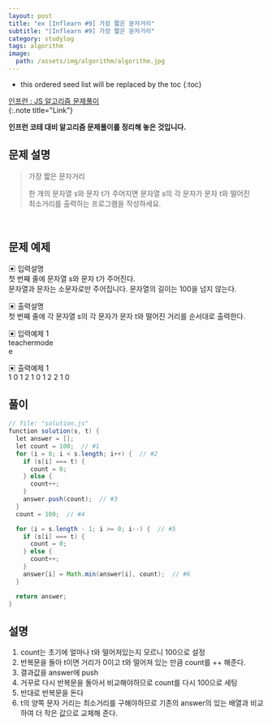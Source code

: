 ```yaml
---
layout: post
title: "ex [Inflearn #9] 가장 짧은 문자거리"
subtitle: "[Inflearn #9] 가장 짧은 문자거리"
category: studylog
tags: algorithm
image:
  path: /assets/img/algorithm/algorithm.jpg
---
```


<!--more-->

[인프런 : js 알고리즘 문제풀이]: https://www.inflearn.com/course/%EC%9E%90%EB%B0%94%EC%8A%A4%ED%81%AC%EB%A6%BD%ED%8A%B8-%EC%95%8C%EA%B3%A0%EB%A6%AC%EC%A6%98-%EB%AC%B8%EC%A0%9C%ED%92%80%EC%9D%B4

- this ordered seed list will be replaced by the toc
  {:toc}

[인프런 : JS 알고리즘 문제풀이]  
{:.note title="Link"}

**인프런 코테 대비 알고리즘 문제풀이를 정리해 놓은 것입니다.**

## 문제 설명

> 가장 짧은 문자거리
>
> 한 개의 문자열 s와 문자 t가 주어지면 문자열 s의 각 문자가 문자 t와 떨어진  
> 최소거리를 출력하는 프로그램을 작성하세요.

<br>

## 문제 예제

▣ 입력설명  
첫 번째 줄에 문자열 s와 문자 t가 주어진다.  
문자열과 문자는 소문자로만 주어집니다. 문자열의 길이는 100을 넘지 않는다.

▣ 출력설명  
첫 번째 줄에 각 문자열 s의 각 문자가 문자 t와 떨어진 거리를 순서대로 출력한다.

▣ 입력예제 1  
teachermode  
e

▣ 출력예제 1  
1 0 1 2 1 0 1 2 2 1 0

## 풀이

```java
// file: "solution.js"
function solution(s, t) {
  let answer = [];
  let count = 100;  // #1
  for (i = 0; i < s.length; i++) {  // #2
    if (s[i] === t) {
      count = 0;
    } else {
      count++;
    }
    answer.push(count);  // #3
  }
  count = 100;  // #4

  for (i = s.length - 1; i >= 0; i--) {  // #5
    if (s[i] === t) {
      count = 0;
    } else {
      count++;
    }
    answer[i] = Math.min(answer[i], count);  // #6
  }

  return answer;
}
```

## 설명

1. count는 초기에 얼마나 t와 떨어져있는지 모르니 100으로 설정
2. 반복문을 돌아 t이면 거리가 0이고 t와 떨어져 있는 만큼 count를 ++ 해준다.
3. 결과값을 answer에 push
4. 거꾸로 다시 반복문을 돌아서 비교해야하므로 count를 다시 100으로 세팅
5. 반대로 반복문을 돈다
6. t의 양쪽 문자 거리는 최소거리를 구해야하므로 기존의 answer의 있는 배열과
   비교하여 더 작은 값으로 교체해 준다.
